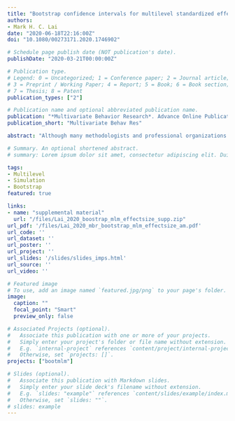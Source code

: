 ```yaml
---
title: "Bootstrap confidence intervals for multilevel standardized effect size"
authors:
- Mark H. C. Lai
date: "2020-06-18T22:16:00Z"
doi: "10.1080/00273171.2020.1746902"

# Schedule page publish date (NOT publication's date).
publishDate: "2020-03-21T00:00:00Z"

# Publication type.
# Legend: 0 = Uncategorized; 1 = Conference paper; 2 = Journal article;
# 3 = Preprint / Working Paper; 4 = Report; 5 = Book; 6 = Book section;
# 7 = Thesis; 8 = Patent
publication_types: ["2"]

# Publication name and optional abbreviated publication name.
publication: "*Multivariate Behavior Research*. Advance Online Publication"
publication_short: "Multivariate Behav Res"

abstract: "Although many methodologists and professional organizations have urged applied researchers to compute and report effect size measures accompanying tests of statistical significance, discussions on obtaining confidence interval (CI) for effect size with clustered/multilevel data have been scarce. In this paper, I explore the bootstrap as a viable and accessible alternative for obtaining CIs for multilevel standardized mean difference effect size for cluster-randomized trials. A simulation was carried out to compare 17 analytic and bootstrap procedures for constructing CIs for multilevel effect size, in terms of empirical coverage rates and width, for both normal and nonnormal data. Results showed that, overall, the residual bootstrap with studentized CI had the best coverage rates (94.75% on average), whereas the residual bootstrap with basic CI had better coverage in small samples. These two procedures for constructing CIs showed better coverage than using analytic methods for both normal and nonnormal data. In addition, I provide an illustrative example showing how bootstrap CIs for multilevel effect size can be easily obtained using the statistical software R and the R package 'bootmlm'. I strongly encourage applied researchers to report CIs to adequately convey the uncertainty of their effect size estimates."

# Summary. An optional shortened abstract.
# summary: Lorem ipsum dolor sit amet, consectetur adipiscing elit. Duis posuere tellus ac convallis placerat. Proin tincidunt magna sed ex sollicitudin condimentum.

tags:
- Multilevel
- Simulation
- Bootstrap
featured: true

links:
- name: "supplemental material"
  url: "/files/Lai_2020_boostrap_mlm_effectsize_supp.zip"
url_pdf: '/files/Lai_2020_mbr_bootstrap_mlm_effectsize_am.pdf'
url_code: ''
url_dataset: ''
url_poster: ''
url_project: ''
url_slides: '/slides/slides_imps.html'
url_source: ''
url_video: ''

# Featured image
# To use, add an image named `featured.jpg/png` to your page's folder. 
image:
  caption: ""
  focal_point: "Smart"
  preview_only: false

# Associated Projects (optional).
#   Associate this publication with one or more of your projects.
#   Simply enter your project's folder or file name without extension.
#   E.g. `internal-project` references `content/project/internal-project/index.md`.
#   Otherwise, set `projects: []`.
projects: ["bootmlm"]

# Slides (optional).
#   Associate this publication with Markdown slides.
#   Simply enter your slide deck's filename without extension.
#   E.g. `slides: "example"` references `content/slides/example/index.md`.
#   Otherwise, set `slides: ""`.
# slides: example
---
```


<!--

Supplementary notes can be added here, including [code and math](https://sourcethemes.com/academic/docs/writing-markdown-latex/).

-->
